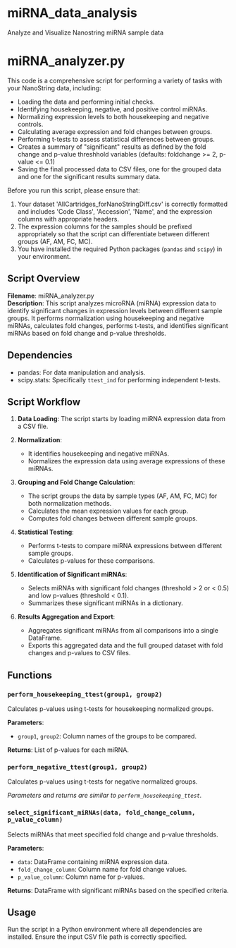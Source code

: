 # miRNA_data_analysis
 Analyze and Visualize Nanostring miRNA sample data


# miRNA_analyzer.py
This code is a comprehensive script for performing a variety of tasks with your NanoString data, including:

- Loading the data and performing initial checks.
- Identifying housekeeping, negative, and positive control miRNAs.
- Normalizing expression levels to both housekeeping and negative controls.
- Calculating average expression and fold changes between groups.
- Performing t-tests to assess statistical differences between groups.
- Creates a summary of "significant" results as defined by the fold change and p-value threshhold variables (defaults: foldchange >= 2, p-value <= 0.1)
- Saving the final processed data to CSV files, one for the grouped data and one for the significant results summary data.

Before you run this script, please ensure that:

1. Your dataset 'AllCartridges_forNanoStringDiff.csv' is correctly formatted and includes 'Code Class', 'Accession', 'Name', and the expression columns with appropriate headers.
2. The expression columns for the samples should be prefixed appropriately so that the script can differentiate between different groups (AF, AM, FC, MC).
3. You have installed the required Python packages (`pandas` and `scipy`) in your environment.

## Script Overview
**Filename**: miRNA_analyzer.py  
**Description**: This script analyzes microRNA (miRNA) expression data to identify significant changes in expression levels between different sample groups. It performs normalization using housekeeping and negative miRNAs, calculates fold changes, performs t-tests, and identifies significant miRNAs based on fold change and p-value thresholds.

## Dependencies
- pandas: For data manipulation and analysis.
- scipy.stats: Specifically `ttest_ind` for performing independent t-tests.

## Script Workflow
1. **Data Loading**: The script starts by loading miRNA expression data from a CSV file.

2. **Normalization**:
   - It identifies housekeeping and negative miRNAs.
   - Normalizes the expression data using average expressions of these miRNAs.

3. **Grouping and Fold Change Calculation**:
   - The script groups the data by sample types (AF, AM, FC, MC) for both normalization methods.
   - Calculates the mean expression values for each group.
   - Computes fold changes between different sample groups.

4. **Statistical Testing**:
   - Performs t-tests to compare miRNA expressions between different sample groups.
   - Calculates p-values for these comparisons.

5. **Identification of Significant miRNAs**:
   - Selects miRNAs with significant fold changes (threshold > 2 or < 0.5) and low p-values (threshold < 0.1).
   - Summarizes these significant miRNAs in a dictionary.

6. **Results Aggregation and Export**:
   - Aggregates significant miRNAs from all comparisons into a single DataFrame.
   - Exports this aggregated data and the full grouped dataset with fold changes and p-values to CSV files.

## Functions
### `perform_housekeeping_ttest(group1, group2)`
Calculates p-values using t-tests for housekeeping normalized groups.

**Parameters**:
- `group1`, `group2`: Column names of the groups to be compared.

**Returns**: List of p-values for each miRNA.

### `perform_negative_ttest(group1, group2)`
Calculates p-values using t-tests for negative normalized groups.

*Parameters and returns are similar to `perform_housekeeping_ttest`.*

### `select_significant_miRNAs(data, fold_change_column, p_value_column)`
Selects miRNAs that meet specified fold change and p-value thresholds.

**Parameters**:
- `data`: DataFrame containing miRNA expression data.
- `fold_change_column`: Column name for fold change values.
- `p_value_column`: Column name for p-values.

**Returns**: DataFrame with significant miRNAs based on the specified criteria.

## Usage
Run the script in a Python environment where all dependencies are installed. Ensure the input CSV file path is correctly specified.

